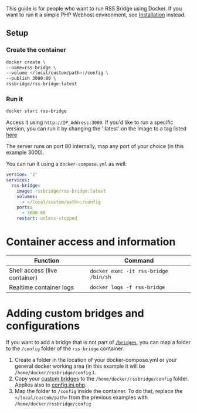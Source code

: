 This guide is for people who want to run RSS Bridge using Docker. If you want to run it a simple PHP Webhost environment, see [Installation](../03_For_Hosts/01_Installation.md) instead.

## Setup

### Create the container

```bash
docker create \
--name=rss-bridge \
--volume </local/custom/path>:/config \
--publish 3000:80 \
rssbridge/rss-bridge:latest
```
### Run it
```bash
docker start rss-bridge
```

Access it using `http://IP_Address:3000`. If you'd like to run a specific version, you can run it by changing the ':latest' on the image to a tag listed [here](https://hub.docker.com/r/rssbridge/rss-bridge/tags/)

The server runs on port 80 internally, map any port of your choice (in this example 3000).

You can run it using a `docker-compose.yml` as well:

```yml
version: '2'
services:
  rss-bridge:
    image: rssbridge/rss-bridge:latest
    volumes:
      - </local/custom/path>:/config
    ports:
      - 3000:80
    restart: unless-stopped
```

# Container access and information

|Function|Command|
|----|----|
|Shell access (live container)|`docker exec -it rss-bridge /bin/sh`|
|Realtime container logs|`docker logs -f rss-bridge`|

# Adding custom bridges and configurations
If you want to add a bridge that is not part of [`/bridges`](https://github.com/sredevopsdev/rss-bridge/tree/master/bridges), you can map a folder to the `/config` folder of the `rss-bridge` container.

1. Create a folder in the location of your docker-compose.yml or your general docker working area (in this example it will be `/home/docker/rssbridge/config` ). 
2. Copy your [custom bridges](../05_Bridge_API/01_How_to_create_a_new_bridge.md) to the `/home/docker/rssbridge/config` folder. Applies also to [config.ini.php](../03_For_Hosts/08_Custom_Configuration.md).
3. Map the folder to `/config` inside the container. To do that, replace the `</local/custom/path>` from the previous examples with `/home/docker/rssbridge/config`
